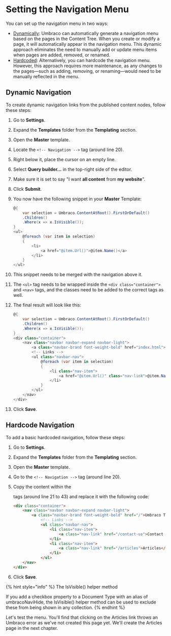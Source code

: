 # Setting the Navigation Menu

You can set up the navigation menu in two ways:

* [Dynamically](#dynamic-navigation):
	Umbraco can automatically generate a navigation menu based on the pages in the Content Tree. When you create or modify a page, it will automatically appear in the navigation menu. This dynamic approach eliminates the need to manually add or update menu items when pages are added, removed, or renamed.
* [Hardcoded](#hardcode-navigation):
	Alternatively, you can hardcode the navigation menu. However, this approach requires more maintenance, as any changes to the pages—such as adding, removing, or renaming—would need to be manually reflected in the menu.

## Dynamic Navigation

To create dynamic navigation links from the published content nodes, follow these steps:

1. Go to **Settings**.
2. Expand the **Templates** folder from the **Templating** section.
3. Open the **Master** template.
4. Locate the `<!-- Navigation -->` tag (around line 20).
5. Right below it, place the cursor on an empty line.
6. Select **Query builder...** in the top-right side of the editor.
7. Make sure it is set to say "I want **all content** from **my website**".
8. Click **Submit**.

9. You now have the following snippet in your **Master** Template:

	```csharp
	@{
		var selection = Umbraco.ContentAtRoot().FirstOrDefault()
		.Children()
		.Where(x => x.IsVisible());
	}
	<ul>
		@foreach (var item in selection)
		{
			<li>
				<a href="@item.Url()">@item.Name()</a>
			</li>
		}
	</ul>
	```

10. This snippet needs to be merged with the navigation above it.

11. The `<ul>` tag needs to be wrapped inside the `<div class="container">` and `<nav>` tags, and the classes need to be added to the correct tags as well.

12. The final result will look like this:

	```csharp
	@{
		var selection = Umbraco.ContentAtRoot().FirstOrDefault()
		.Children()
		.Where(x => x.IsVisible());
	}
	<div class="container">
		<nav class="navbar navbar-expand navbar-light">
			<a class="navbar-brand font-weight-bold" href="index.html">UmbracoTV</a>
			<!-- Links -->
			<ul class="navbar-nav">
				@foreach (var item in selection)
				{
					<li class="nav-item">
						<a href="@item.Url()" class="nav-link">@item.Name()</a>
					</li>
				}
			</ul>
		</nav>
	</div>
	```

13. Click **Save**.

## Hardcode Navigation

To add a basic hardcoded navigation, follow these steps:

1. Go to **Settings**.
2. Expand the **Templates** folder from the **Templating** section.
3. Open the **Master** template.
4. Go to the `<!-- Navigation -->` tag (around line 20).
5. Copy the content within the <div> tags (around line 21 to 43) and replace it with the following code:

    ```html
    <div class="container">
		<nav class="navbar navbar-expand navbar-light">
			<a class="navbar-brand font-weight-bold" href="/">Umbraco TV</a>
				<!-- Links -->
				<ul class="navbar-nav">
					<li class="nav-item">
					    <a class="nav-link" href="/contact-us">Contact Us</a>
					</li>
					<li class="nav-item">
					    <a class="nav-link" href="/articles">Articles</a>
                    </li>
				</ul>
		</nav>
	</div>
    ```

4. Click **Save**.

{% hint style="info" %}
The IsVisible() helper method

If you add a checkbox property to a Document Type with an alias of umbracoNaviHide, the IsVisible() helper method can be used to exclude these from being shown in any collection.
{% endhint %}

Let's test the menu. You'll find that clicking on the Articles link throws an Umbraco error as we've not created this page yet. We'll create the Articles page in the next chapter.
